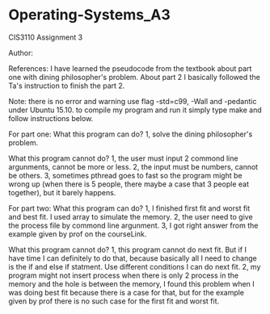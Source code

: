 # Operating-Systems_A3
CIS3110 Assignment 3

Author: 

References: I have learned the pseudocode from the textbook about part one with dining philosopher's problem. 
            About part 2 I basically followed the Ta's instruction to finish the part 2.

Note: there is no error and warning use flag -std=c99, -Wall and -pedantic under Ubuntu 15.10.
      to compile my program and run it simply type make and follow instructions below.

For part one: 
What this program can do?
1, solve  the  dining  philosopher's  problem.

What this program cannot do?
1, the user must input 2 commond line argunments, cannot be more or less.
2, the input must be numbers, cannot be others.
3, sometimes pthread goes to fast so the program might be wrong up (when there is 5 people, there maybe a case that 3 people eat together), but it barely happens.

For part two: 
What this program can do?
1, I finished first fit and worst fit and best fit. I used array to simulate the memory.
2, the user need to give the process file by commond line argunment.
3, I got right answer from the example given by prof on the courseLink. 

What this program cannot do?
1, this program cannot do next fit. But if I have time I can definitely to do that, because basically all I need to change is the if and else if statment. Use different conditions I can do next fit.
2, my program might not insert process when there is only 2 process in the memory and the hole is between the memory, I found this problem when I was doing best fit because there is a case for that, but for the example given by prof there is no such case for the first fit and worst fit.

